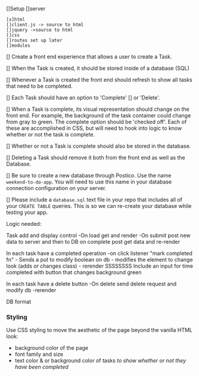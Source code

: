[]Setup
    []server

    [x]html
    []client.js -> source to html
    []jquery ->source to html
    []css
    []routes set up later
    []modules


[] Create a front end experience that allows a user to create a Task.

[] When the Task is created, it should be stored inside of a database (SQL)

[] Whenever a Task is created the front end should refresh to show all tasks that need to be completed.

[] Each Task should have an option to 'Complete' 
[] or 'Delete'.

[] When a Task is complete, its visual representation should change on the front end. For example, the background of the task container could change from gray to green. The complete option should be  'checked off'. Each of these are accomplished in CSS, but will need to hook into logic to know whether or not the task is complete.

[] Whether or not a Task is complete should also be stored in the database.

[] Deleting a Task should remove it both from the front end as well as the Database.

[] Be sure to create a new database through Postico. Use the name `weekend-to-do-app`. You will need to use this name in your database connection configuration on your server.

[] Please include a `database.sql` text file in your repo that includes all of your `CREATE TABLE` queries. This is so we can re-create your database while testing your app.

Logic needed:

Task add and display control
-On load get and render
-On submit post new data to server and then to DB
    on complete post get data and re-render

In each task have a completed operation
    -on click listener "mark completed fn"
    - Sends a put to modify boolean on db
    - modifies the element to change look (adds or changes class)
    - rerender
    SSSSSSSS
    Include an input for time completed with button that changes background green

In each task have a delete button
    -On delete send delete request and modify db
    -rerender



DB format

    



### Styling

Use CSS styling to move the aesthetic of the page beyond the vanilla HTML look:
  - background color of the page
  - font family and size
  - text color & or background color of tasks *to show whether or not they have been completed*